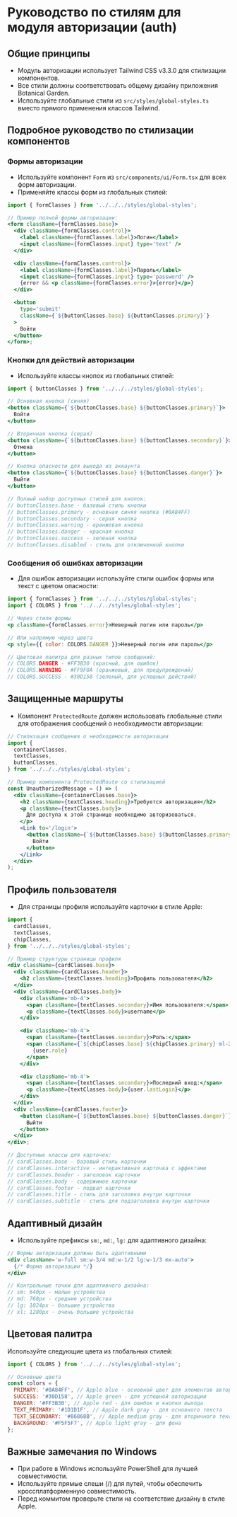 # Руководство по стилям для модуля авторизации (auth)

## Общие принципы

- Модуль авторизации использует Tailwind CSS v3.3.0 для стилизации компонентов.
- Все стили должны соответствовать общему дизайну приложения Botanical Garden.
- Используйте глобальные стили из `src/styles/global-styles.ts` вместо прямого применения классов Tailwind.

## Подробное руководство по стилизации компонентов

### Формы авторизации

- Используйте компонент `Form` из `src/components/ui/Form.tsx` для всех форм авторизации.
- Применяйте классы форм из глобальных стилей:

```jsx
import { formClasses } from '../../../styles/global-styles';

// Пример полной формы авторизации:
<form className={formClasses.base}>
  <div className={formClasses.control}>
    <label className={formClasses.label}>Логин</label>
    <input className={formClasses.input} type='text' />
  </div>

  <div className={formClasses.control}>
    <label className={formClasses.label}>Пароль</label>
    <input className={formClasses.input} type='password' />
    {error && <p className={formClasses.error}>{error}</p>}
  </div>

  <button
    type='submit'
    className={`${buttonClasses.base} ${buttonClasses.primary}`}
  >
    Войти
  </button>
</form>;
```

### Кнопки для действий авторизации

- Используйте классы кнопок из глобальных стилей:

```jsx
import { buttonClasses } from '../../../styles/global-styles';

// Основная кнопка (синяя)
<button className={`${buttonClasses.base} ${buttonClasses.primary}`}>
  Войти
</button>

// Вторичная кнопка (серая)
<button className={`${buttonClasses.base} ${buttonClasses.secondary}`}>
  Отмена
</button>

// Кнопка опасности для выхода из аккаунта
<button className={`${buttonClasses.base} ${buttonClasses.danger}`}>
  Выйти
</button>

// Полный набор доступных стилей для кнопок:
// buttonClasses.base - базовый стиль кнопки
// buttonClasses.primary - основная синяя кнопка (#0A84FF)
// buttonClasses.secondary - серая кнопка
// buttonClasses.warning - оранжевая кнопка
// buttonClasses.danger - красная кнопка
// buttonClasses.success - зеленая кнопка
// buttonClasses.disabled - стиль для отключенной кнопки
```

### Сообщения об ошибках авторизации

- Для ошибок авторизации используйте стили ошибок формы или текст с цветом опасности:

```jsx
import { formClasses } from '../../../styles/global-styles';
import { COLORS } from '../../../styles/global-styles';

// Через стили формы
<p className={formClasses.error}>Неверный логин или пароль</p>

// Или напрямую через цвета
<p style={{ color: COLORS.DANGER }}>Неверный логин или пароль</p>

// Цветовая палитра для разных типов сообщений:
// COLORS.DANGER - #FF3B30 (красный, для ошибок)
// COLORS.WARNING - #FF9F0A (оранжевый, для предупреждений)
// COLORS.SUCCESS - #30D158 (зеленый, для успешных действий)
```

## Защищенные маршруты

- Компонент `ProtectedRoute` должен использовать глобальные стили для отображения сообщений о необходимости авторизации:

```jsx
// Стилизация сообщения о необходимости авторизации
import {
  containerClasses,
  textClasses,
  buttonClasses,
} from '../../../styles/global-styles';

// Пример компонента ProtectedRoute со стилизацией
const UnauthorizedMessage = () => (
  <div className={containerClasses.base}>
    <h2 className={textClasses.heading}>Требуется авторизация</h2>
    <p className={textClasses.body}>
      Для доступа к этой странице необходимо авторизоваться.
    </p>
    <Link to='/login'>
      <button className={`${buttonClasses.base} ${buttonClasses.primary}`}>
        Войти
      </button>
    </Link>
  </div>
);
```

## Профиль пользователя

- Для страницы профиля используйте карточки в стиле Apple:

```jsx
import {
  cardClasses,
  textClasses,
  chipClasses,
} from '../../../styles/global-styles';

// Пример структуры страницы профиля
<div className={cardClasses.base}>
  <div className={cardClasses.header}>
    <h2 className={textClasses.heading}>Профиль пользователя</h2>
  </div>
  <div className={cardClasses.body}>
    <div className='mb-4'>
      <span className={textClasses.secondary}>Имя пользователя:</span>
      <p className={textClasses.body}>username</p>
    </div>

    <div className='mb-4'>
      <span className={textClasses.secondary}>Роль:</span>
      <span className={`${chipClasses.base} ${chipClasses.primary} ml-2`}>
        {user.role}
      </span>
    </div>

    <div className='mb-4'>
      <span className={textClasses.secondary}>Последний вход:</span>
      <p className={textClasses.body}>{user.lastLogin}</p>
    </div>
  </div>
  <div className={cardClasses.footer}>
    <button className={`${buttonClasses.base} ${buttonClasses.danger}`}>
      Выйти
    </button>
  </div>
</div>;

// Доступные классы для карточек:
// cardClasses.base - базовый стиль карточки
// cardClasses.interactive - интерактивная карточка с эффектами
// cardClasses.header - заголовок карточки
// cardClasses.body - содержимое карточки
// cardClasses.footer - подвал карточки
// cardClasses.title - стиль для заголовка внутри карточки
// cardClasses.subtitle - стиль для подзаголовка внутри карточки
```

## Адаптивный дизайн

- Используйте префиксы `sm:`, `md:`, `lg:` для адаптивного дизайна:

```jsx
// Формы авторизации должны быть адаптивными
<div className='w-full sm:w-3/4 md:w-1/2 lg:w-1/3 mx-auto'>
  {/* Форма авторизации */}
</div>

// Контрольные точки для адаптивного дизайна:
// sm: 640px - малые устройства
// md: 768px - средние устройства
// lg: 1024px - большие устройства
// xl: 1280px - очень большие устройства
```

## Цветовая палитра

Используйте следующие цвета из глобальных стилей:

```jsx
import { COLORS } from '../../../styles/global-styles';

// Основные цвета
const colors = {
  PRIMARY: '#0A84FF', // Apple blue - основной цвет для элементов авторизации
  SUCCESS: '#30D158', // Apple green - для успешной авторизации
  DANGER: '#FF3B30', // Apple red - для ошибок и кнопки выхода
  TEXT_PRIMARY: '#1D1D1F', // Apple dark gray - для основного текста
  TEXT_SECONDARY: '#86868B', // Apple medium gray - для вторичного текста
  BACKGROUND: '#F5F5F7', // Apple light gray - для фона
};
```

## Важные замечания по Windows

- При работе в Windows используйте PowerShell для лучшей совместимости.
- Используйте прямые слеши (/) для путей, чтобы обеспечить кроссплатформенную совместимость.
- Перед коммитом проверьте стили на соответствие дизайну в стиле Apple.
